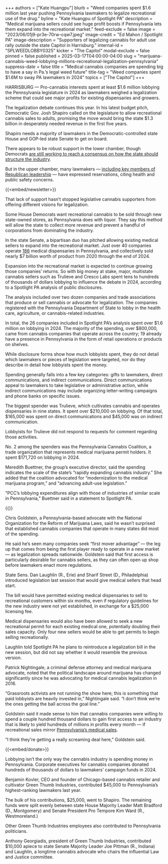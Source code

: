 +++
authors = ["Kate Huangpu"]
blurb = "Weed companies spent $1.6 million last year pushing Pennsylvania lawmakers to legalize recreational use of the drug."
byline = "Kate Huangpu of Spotlight PA"
description = "Medical marijuana sellers could see huge profit boosts if Pennsylvania lets them expand into the recreational market."
feed-exclude = false
image = "2023/06/01j9-pr3e-70rw-cqw7.jpeg"
image-credit = "Ed Mahon / Spotlight PA"
image-description = "Supporters of legalizing cannabis for adult use rally outside the state Capitol in Harrisburg."
internal-id = "SPLWEEDLOBBY0325"
kicker = "The Capitol"
modal-exclude = false
pinned = false
published = 2025-03-17T04:00:00-04:00
slug = "marijuana-cannabis-weed-lobbying-millions-recreational-legalization-pennsylvania"
suppress-date = false
title = "Medical cannabis companies are spending big to have a say in Pa.’s legal weed future"
title-tag = "Weed companies spent $1.6M to sway PA lawmakers in 2024"
topics = ["The Capitol"]
+++

HARRISBURG —&nbsp;Pro-cannabis interests spent at least $1.6 million lobbying the Pennsylvania legislature in 2024 as lawmakers weighed a legalization scheme that could see major profits for existing dispensaries and growers.

The legalization debate continues this year. In his latest budget pitch, Democratic Gov. Josh Shapiro called on the legislature to allow recreational cannabis sales to adults, promising the move would bring the state $1.3 billion in desperately needed revenue in the first five years.

Shapiro needs a majority of lawmakers in the Democratic-controlled state House and GOP-led state Senate to get on board.

There appears to be robust support in the lower chamber, though Democrats <a href="https://www.spotlightpa.org/news/2025/01/marijuana-cannabis-recreational-legalization-pennsylvania-legislature/">are still working to reach a consensus on how the state should structure the industry</a>.

But in the upper chamber, many lawmakers — <a href="https://www.spotlightpa.org/news/2025/02/marijuana-cannabis-recreational-legalization-pennsylvania-josh-shapiro-budget-gop-support/">including key members of Republican leadership</a> — have expressed reservations, citing health and public safety concerns.

{{<embed/newsletter>}}

That lack of support hasn’t stopped legislative cannabis supporters from offering different visions for legalization.

Some House Democrats want recreational cannabis to be sold through new state-owned stores, as Pennsylvania does with liquor. They say this method will allow the state to collect more revenue and prevent a handful of corporations from dominating the industry.

In the state Senate, a bipartisan duo has pitched allowing existing medical sellers to expand into the recreational market. Just over 40 companies operate <a href="https://www.pa.gov/content/dam/copapwp-pagov/en/health/documents/topics/documents/programs/medical-marijuana/MMAB%20Program%20Update%20Data%20--Nov%2013%202024.pdf">186</a> medical dispensaries in Pennsylvania, and collectively sold nearly $7 billion worth of product from 2020 through the end of 2024.

Expansion into the recreational market is expected to continue growing those companies’ returns. So with big money at stake, major, multistate cannabis sellers such as Trulieve and Cresco Labs spent tens to hundreds of thousands of dollars lobbying to influence the debate in 2024, according to a Spotlight PA analysis of public disclosures.

The analysis included over two dozen companies and trade associations that produce or sell cannabis or advocate for legalization. The companies registered with the Pennsylvania Department of State to lobby in the health care, agriculture, or cannabis-related industries.

In total, the 26 companies included in Spotlight PA’s analysis spent over $1.6 million on lobbying in 2024. The majority of the spending, over $800,000, came from cannabis companies that operate across the country; 19 already have a presence in Pennsylvania in the form of retail operations or products on shelves.

While disclosure forms show how much lobbyists spent, they do not detail which lawmakers or pieces of legislation were targeted, nor do they describe in detail how lobbyists spent the money.

Spending generally falls into a few key categories: gifts to lawmakers, direct communications, and indirect communications. Direct communications appeal to lawmakers to take legislative or administrative action, while indirect communications may include organizing letter-writing campaigns and phone banks on specific issues.

The biggest spender was Trulieve, which cultivates cannabis and operates dispensaries in nine states. It spent over $​​210,000 on lobbying. Of that total, $165,000 was spent on direct communications and $45,000 was on indirect communication.

Lobbyists for Trulieve did not respond to requests for comment regarding those activities.

No. 2 among the spenders was the Pennsylvania Cannabis Coalition, a trade organization that represents medical marijuana permit holders. It spent $171,720 on lobbying in 2024.

Meredith Buettner, the group’s executive director, said the spending indicates the scale of the state’s “rapidly expanding cannabis industry.” She added that the coalition advocated for “modernization to the medical marijuana program,” and “advancing adult-use legislation.”

&#34;PCC’s lobbying expenditures align with those of industries of similar scale in Pennsylvania,” Buettner said in a statement to Spotlight PA.

{{<flourish src="visualisation/22086109" >}}

Chris Goldstein, a Pennsylvania-based advocate with the National Organization for the Reform of Marijuana Laws, said he wasn’t surprised that established cannabis companies that operate in many states did most of the spending.

He said he’s seen many companies seek “first mover advantage” — the leg up that comes from being the first player ready to operate in a new market — as legalization spreads nationwide. Goldstein said that first access is particularly desirable for cannabis sellers, as they can often open up shop before lawmakers enact more regulations.

State Sens. Dan Laughlin (R., Erie) and Sharif Street (D., Philadelphia) introduced legislation last session that would give medical sellers that head start.

The bill would have permitted existing medical dispensaries to sell to recreational customers within six months, even if regulatory guidelines for the new industry were not yet established, in exchange for a $25,000 licensing fee.

Medical dispensaries would also have been allowed to seek a new recreational permit for each existing medical one, potentially doubling their sales capacity. Only four new sellers would be able to get permits to begin selling recreationally.

Laughlin told Spotlight PA he plans to reintroduce a legalization bill in the new session, but did not say whether it would resemble the previous version.

Patrick Nightingale, a criminal defense attorney and medical marijuana advocate, noted that the political landscape around marijuana has changed significantly since he was advocating for medical cannabis legalization in 2016.

“Grassroots activists are not running the show here; this is something that paid lobbyists are heavily invested in,” Nightingale said. “I don’t think we’re the ones getting the ball across the goal line.”

Goldstein said it made sense to him that cannabis companies were willing to spend a couple hundred thousand dollars to gain first access to an industry that is likely to yield hundreds of millions in profits every month — if recreational sales mirror <a href="https://www.pa.gov/content/dam/copapwp-pagov/en/health/documents/topics/documents/programs/medical-marijuana/MMAB%20Program%20Update%20Data%20--Nov%2013%202024.pdf">Pennsylvania’s medical sales</a>.

“I think they&#39;re getting a really screaming deal here,” Goldstein said.

{{<embed/donate>}}

Lobbying isn’t the only way the cannabis industry is spending money in Pennsylvania. Corporate executives for cannabis companies donated hundreds of thousands of dollars to lawmakers’ campaign funds in 2024.

Benjamin Kovler, CEO and founder of Chicago-based cannabis retailer and cultivator Green Thumb Industries, contributed $45,000 to Pennsylvania’s highest-ranking lawmakers last year.

The bulk of his contributions, $25,000, went to Shapiro. The remaining funds were split evenly between state House Majority Leader Matt Bradford (D., Montgomery) and Senate President Pro Tempore Kim Ward (R., Westmoreland.)

Other Green Thumb Industries employees also contributed to Pennsylvania politicians.

Anthony Georgiadis, president of Green Thumb Industries, contributed $10,000 apiece to state Senate Majority Leader Joe Pittman (R., Indiana) and Laughlin, a longtime cannabis advocate who chairs the influential Law and Justice committee.

